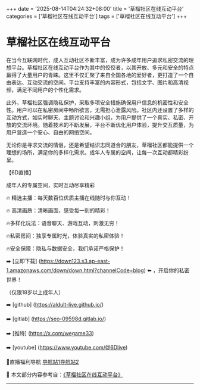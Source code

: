 +++
date = '2025-08-14T04:24:32+08:00'
title = '草榴社区在线互动平台'
categories = ['草榴社区在线互动平台']
tags = ['草榴社区在线互动平台']
+++

# 草榴社区在线互动平台

在当今互联网时代，成人互动社区不断丰富，成为许多成年用户追求私密交流的理想平台。草榴社区在线互动平台作为其中的佼佼者，以其开放、多元和安全的特点赢得了大量用户的青睐。这里不仅汇聚了来自全国各地的爱好者，更打造了一个自由表达、互动交流的空间。平台支持丰富的内容形式，包括文字、图片和高清视频，满足不同用户的个性化需求。

此外，草榴社区强调隐私保护，采取多项安全措施确保用户信息的机密性和安全性。用户可以在私密房间中畅所欲言，无需担心泄露风险。社区内还设置了多样的互动方式，如实时聊天、主题讨论和兴趣小组，为用户提供了一个真实、私密、开放的交流环境。随着技术的不断发展，平台不断优化用户体验，提升交互质量，为用户营造一个安心、自由的网络空间。

无论你是寻求交流的情侣，还是希望结识志同道合的朋友，草榴社区都能提供一个理想的场所，满足你的多样化需求。成年人专属的空间，让每一次互动都精彩纷呈。

【6D直播】

成年人的专属空间，实时互动尽享精彩

🔥 精选主播：每天数百位优质主播在线随时与你互动！

🔥 高清画质：清晰画面，感受每一刻的精彩！

🔥多样化玩法：语音聊天、游戏互动，刺激无穷！

🔥私密房间：独享专属时光，体验真实的私密体验！

🔥安全保障：隐私与数据安全，我们承诺严格保护！

➡️ [立即下载] (https://down123.s3.ap-east-1.amazonaws.com/down/down.html?channelCode=blog) ⬅️ ，开启你的私密世界！

（仅限18岁以上成年人）

➡️ [github] (https://aldult-live.github.io/)

➡️ [gitlab] (https://seo-09598d.gitlab.io/)

➡️ [推特] (https://x.com/wegame33)

➡️ [youtube] (https://www.youtube.com/@6Dlive)

🔞直播福利导航   [导航站1](https://webstack-86085a.gitlab.io/)[导航站2](https://onlygit123-2.github.io/)


📘 本文部分内容参考自：[《草榴社区在线互动平台》](https://webstack-hugo-16.pages.dev/)

---
